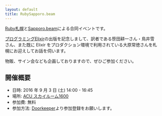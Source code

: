 ```yaml
---
layout: default
title: RubySapporo.beam
---
```


[Ruby札幌](http://ruby-sapporo.org)と[Sapporo.beam](http://sapporo-beam.github.io)による合同イベントです。

[プログラミングElixir](http://shop.ohmsha.co.jp/shopdetail/000000004675/02-06-B2-99/page1/order/)の出版を記念しまして、訳者である笹田耕一さん・鳥井雪さん、また既に Elixir をプロダクション環境で利用されている大原常徳さんを札幌にお迎えしてお話を伺います。

物販、サイン会なども企画しておりますので、ぜひご参加ください。

## 開催概要

- 日時: 2016 年 9 月 3 日 (土) 14:00 - 16:45
- 場所: [ACU スカイルーム1600](http://www.acu-h.jp/)
- 参加費: 無料
- 参加方法: [Doorkeeper](https://rubysapporo.doorkeeper.jp/events/50956)より参加登録をお願いします。
